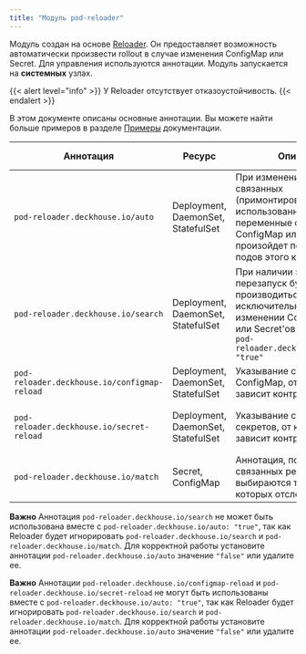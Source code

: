 ```yaml
---
title: "Модуль pod-reloader"
---
```


Модуль создан на основе [Reloader](https://github.com/stakater/Reloader).
Он предоставляет возможность автоматически произвести rollout в случае изменения ConfigMap или Secret.
Для управления используются аннотации. Модуль запускается на **системных** узлах.

{{< alert level="info" >}}
У Reloader отсутствует отказоустойчивость.
{{< endalert >}}

В этом документе описаны основные аннотации. Вы можете найти больше примеров в разделе [Примеры](examples.html) документации.

| Аннотация                                    | Ресурс                             | Описание                                                                                                                                                                 | Примеры значений                              |
| -------------------------------------------- |------------------------------------| ------------------------------------------------------------------------------------------------------------------------------------------------------------------------ | --------------------------------------------- |
| `pod-reloader.deckhouse.io/auto`             | Deployment, DaemonSet, StatefulSet | При изменениях в связанных (примонтированных или использованных как переменные окружения) ConfigMap или Secret произойдет перезапуск подов этого контроллера | `"true"`, `"false"`  |
| `pod-reloader.deckhouse.io/search`           | Deployment, DaemonSet, StatefulSet | При наличии этой аннотации перезапуск будет производиться исключительно при изменении ConfigMap'ов или Secret'ов с аннотацией `pod-reloader.deckhouse.io/match: "true"` | `"true"`, `"false"` |
| `pod-reloader.deckhouse.io/configmap-reload` | Deployment, DaemonSet, StatefulSet | Указывание списка ConfigMap, от которых зависит контроллер                                                                                                                   | `"some-cm"`, `"some-cm1,some-cm2"` |
| `pod-reloader.deckhouse.io/secret-reload`    | Deployment, DaemonSet, StatefulSet | Указывание списка секретов, от которых зависит контроллер                                                                                                                      | `"some-secret"`, `"some-secret1,some-secret2"` |
| `pod-reloader.deckhouse.io/match`            | Secret, ConfigMap                  | Аннотация, по которой из связанных ресурсов выбираются те, изменения которых отслеживаются                                                                               | `"true"`, `"false"` |

**Важно** Аннотация `pod-reloader.deckhouse.io/search` не может быть использована вместе с `pod-reloader.deckhouse.io/auto: "true"`, так как Reloader будет игнорировать `pod-reloader.deckhouse.io/search` и `pod-reloader.deckhouse.io/match`. Для корректной работы установите аннотации `pod-reloader.deckhouse.io/auto` значение `"false"` или удалите ее.

**Важно** Аннотации `pod-reloader.deckhouse.io/configmap-reload` и `pod-reloader.deckhouse.io/secret-reload` не могут быть использованы вместе с `pod-reloader.deckhouse.io/auto: "true"`, так как Reloader будет игнорировать `pod-reloader.deckhouse.io/search` и `pod-reloader.deckhouse.io/match`. Для корректной работы установите аннотации `pod-reloader.deckhouse.io/auto` значение `"false"` или удалите ее.
